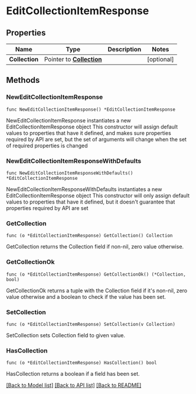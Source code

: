 # EditCollectionItemResponse

## Properties

Name | Type | Description | Notes
------------ | ------------- | ------------- | -------------
**Collection** | Pointer to [**Collection**](Collection.md) |  | [optional] 

## Methods

### NewEditCollectionItemResponse

`func NewEditCollectionItemResponse() *EditCollectionItemResponse`

NewEditCollectionItemResponse instantiates a new EditCollectionItemResponse object
This constructor will assign default values to properties that have it defined,
and makes sure properties required by API are set, but the set of arguments
will change when the set of required properties is changed

### NewEditCollectionItemResponseWithDefaults

`func NewEditCollectionItemResponseWithDefaults() *EditCollectionItemResponse`

NewEditCollectionItemResponseWithDefaults instantiates a new EditCollectionItemResponse object
This constructor will only assign default values to properties that have it defined,
but it doesn't guarantee that properties required by API are set

### GetCollection

`func (o *EditCollectionItemResponse) GetCollection() Collection`

GetCollection returns the Collection field if non-nil, zero value otherwise.

### GetCollectionOk

`func (o *EditCollectionItemResponse) GetCollectionOk() (*Collection, bool)`

GetCollectionOk returns a tuple with the Collection field if it's non-nil, zero value otherwise
and a boolean to check if the value has been set.

### SetCollection

`func (o *EditCollectionItemResponse) SetCollection(v Collection)`

SetCollection sets Collection field to given value.

### HasCollection

`func (o *EditCollectionItemResponse) HasCollection() bool`

HasCollection returns a boolean if a field has been set.


[[Back to Model list]](../README.md#documentation-for-models) [[Back to API list]](../README.md#documentation-for-api-endpoints) [[Back to README]](../README.md)


